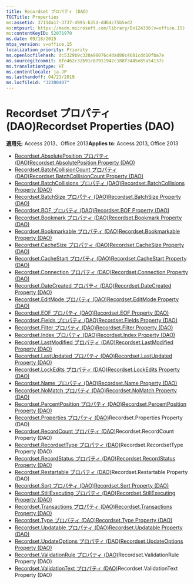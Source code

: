 ```yaml
---
title: Recordset プロパティ (DAO)
TOCTitle: Properties
ms:assetid: 37114a17-3737-4995-b35d-dd64c75b5ed2
ms:mtpsurl: https://msdn.microsoft.com/library/Dn124336(v=office.15)
ms:contentKeyID: 52071970
ms.date: 09/18/2015
mtps_version: v=office.15
localization_priority: Priority
ms.openlocfilehash: dc5329b9c320a98076c4dad88c4681cdd10fba7e
ms.sourcegitcommit: 8fe462c32b91c87911942c188f3445e85a54137c
ms.translationtype: HT
ms.contentlocale: ja-JP
ms.lasthandoff: 04/23/2019
ms.locfileid: "32300407"
---
```

# <a name="recordset-properties-dao"></a><span data-ttu-id="5d1a4-102">Recordset プロパティ (DAO)</span><span class="sxs-lookup"><span data-stu-id="5d1a4-102">Recordset Properties (DAO)</span></span>

<span data-ttu-id="5d1a4-103">**適用先**: Access 2013、Office 2013</span><span class="sxs-lookup"><span data-stu-id="5d1a4-103">**Applies to**: Access 2013, Office 2013</span></span>

- [<span data-ttu-id="5d1a4-104">Recordset.AbsolutePosition プロパティ (DAO)</span><span class="sxs-lookup"><span data-stu-id="5d1a4-104">Recordset.AbsolutePosition Property (DAO)</span></span>](recordset-absoluteposition-property-dao.md)
- [<span data-ttu-id="5d1a4-105">Recordset.BatchCollisionCount プロパティ (DAO)</span><span class="sxs-lookup"><span data-stu-id="5d1a4-105">Recordset.BatchCollisionCount Property (DAO)</span></span>](recordset-batchcollisioncount-property-dao.md)
- [<span data-ttu-id="5d1a4-106">Recordset.BatchCollisions プロパティ (DAO)</span><span class="sxs-lookup"><span data-stu-id="5d1a4-106">Recordset.BatchCollisions Property (DAO)</span></span>](recordset-batchcollisions-property-dao.md)
- [<span data-ttu-id="5d1a4-107">Recordset.BatchSize プロパティ (DAO)</span><span class="sxs-lookup"><span data-stu-id="5d1a4-107">Recordset.BatchSize Property (DAO)</span></span>](recordset-batchsize-property-dao.md)
- [<span data-ttu-id="5d1a4-108">Recordset.BOF プロパティ (DAO)</span><span class="sxs-lookup"><span data-stu-id="5d1a4-108">Recordset.BOF Property (DAO)</span></span>](recordset-bof-property-dao.md)
- [<span data-ttu-id="5d1a4-109">Recordset.Bookmark プロパティ (DAO)</span><span class="sxs-lookup"><span data-stu-id="5d1a4-109">Recordset.Bookmark Property (DAO)</span></span>](recordset-bookmark-property-dao.md)
- [<span data-ttu-id="5d1a4-110">Recordset.Bookmarkable プロパティ (DAO)</span><span class="sxs-lookup"><span data-stu-id="5d1a4-110">Recordset.Bookmarkable Property (DAO)</span></span>](recordset-bookmarkable-property-dao.md)
- [<span data-ttu-id="5d1a4-111">Recordset.CacheSize プロパティ (DAO)</span><span class="sxs-lookup"><span data-stu-id="5d1a4-111">Recordset.CacheSize Property (DAO)</span></span>](recordset-cachesize-property-dao.md)
- [<span data-ttu-id="5d1a4-112">Recordset.CacheStart プロパティ (DAO)</span><span class="sxs-lookup"><span data-stu-id="5d1a4-112">Recordset.CacheStart Property (DAO)</span></span>](recordset-cachestart-property-dao.md)
- [<span data-ttu-id="5d1a4-113">Recordset.Connection プロパティ (DAO)</span><span class="sxs-lookup"><span data-stu-id="5d1a4-113">Recordset.Connection Property (DAO)</span></span>](recordset-connection-property-dao.md)
- [<span data-ttu-id="5d1a4-114">Recordset.DateCreated プロパティ (DAO)</span><span class="sxs-lookup"><span data-stu-id="5d1a4-114">Recordset.DateCreated Property (DAO)</span></span>](recordset-datecreated-property-dao.md)
- [<span data-ttu-id="5d1a4-115">Recordset.EditMode プロパティ (DAO)</span><span class="sxs-lookup"><span data-stu-id="5d1a4-115">Recordset.EditMode Property (DAO)</span></span>](recordset-editmode-property-dao.md)
- [<span data-ttu-id="5d1a4-116">Recordset.EOF プロパティ (DAO)</span><span class="sxs-lookup"><span data-stu-id="5d1a4-116">Recordset.EOF Property (DAO)</span></span>](recordset-eof-property-dao.md)
- [<span data-ttu-id="5d1a4-117">Recordset.Fields プロパティ (DAO)</span><span class="sxs-lookup"><span data-stu-id="5d1a4-117">Recordset.Fields Property (DAO)</span></span>](recordset-fields-property-dao.md)
- [<span data-ttu-id="5d1a4-118">Recordset.Filter プロパティ (DAO)</span><span class="sxs-lookup"><span data-stu-id="5d1a4-118">Recordset.Filter Property (DAO)</span></span>](recordset-filter-property-dao.md)
- [<span data-ttu-id="5d1a4-119">Recordset.Index プロパティ (DAO)</span><span class="sxs-lookup"><span data-stu-id="5d1a4-119">Recordset.Index Property (DAO)</span></span>](recordset-index-property-dao.md)
- [<span data-ttu-id="5d1a4-120">Recordset.LastModified プロパティ (DAO)</span><span class="sxs-lookup"><span data-stu-id="5d1a4-120">Recordset.LastModified Property (DAO)</span></span>](recordset-lastmodified-property-dao.md)
- [<span data-ttu-id="5d1a4-121">Recordset.LastUpdated プロパティ (DAO)</span><span class="sxs-lookup"><span data-stu-id="5d1a4-121">Recordset.LastUpdated Property (DAO)</span></span>](recordset-lastupdated-property-dao.md)
- [<span data-ttu-id="5d1a4-122">Recordset.LockEdits プロパティ (DAO)</span><span class="sxs-lookup"><span data-stu-id="5d1a4-122">Recordset.LockEdits Property (DAO)</span></span>](recordset-lockedits-property-dao.md)
- [<span data-ttu-id="5d1a4-123">Recordset.Name プロパティ (DAO)</span><span class="sxs-lookup"><span data-stu-id="5d1a4-123">Recordset.Name Property (DAO)</span></span>](recordset-name-property-dao.md)
- [<span data-ttu-id="5d1a4-124">Recordset.NoMatch プロパティ (DAO)</span><span class="sxs-lookup"><span data-stu-id="5d1a4-124">Recordset.NoMatch Property (DAO)</span></span>](recordset-nomatch-property-dao.md)
- [<span data-ttu-id="5d1a4-125">Recordset.PercentPosition プロパティ (DAO)</span><span class="sxs-lookup"><span data-stu-id="5d1a4-125">Recordset.PercentPosition Property (DAO)</span></span>](recordset-percentposition-property-dao.md)
- <span data-ttu-id="5d1a4-126">[Recordset.Properties プロパティ (DAO)](recordset-properties-property-dao.md)</span><span class="sxs-lookup"><span data-stu-id="5d1a4-126">[](recordset-properties-property-dao.md)Recordset.Properties Property (DAO)</span></span>
- <span data-ttu-id="5d1a4-127">[Recordset.RecordCount プロパティ (DAO)](recordset-recordcount-property-dao.md)</span><span class="sxs-lookup"><span data-stu-id="5d1a4-127">[](recordset-recordcount-property-dao.md)Recordset.RecordCount Property (DAO)</span></span>
- <span data-ttu-id="5d1a4-128">[Recordset.RecordsetType プロパティ (DAO)](recordset-recordsettype-property-dao.md)</span><span class="sxs-lookup"><span data-stu-id="5d1a4-128">[](recordset-recordsettype-property-dao.md)Recordset.RecordsetType Property (DAO)</span></span>
- [<span data-ttu-id="5d1a4-129">Recordset.RecordStatus プロパティ (DAO)</span><span class="sxs-lookup"><span data-stu-id="5d1a4-129">Recordset.RecordStatus Property (DAO)</span></span>](recordset-recordstatus-property-dao.md)
- <span data-ttu-id="5d1a4-130">[Recordset.Restartable プロパティ (DAO)](recordset-restartable-property-dao.md)</span><span class="sxs-lookup"><span data-stu-id="5d1a4-130">[](recordset-restartable-property-dao.md)Recordset.Restartable Property (DAO)</span></span>
- [<span data-ttu-id="5d1a4-131">Recordset.Sort プロパティ (DAO)</span><span class="sxs-lookup"><span data-stu-id="5d1a4-131">Recordset.Sort Property (DAO)</span></span>](recordset-sort-property-dao.md)
- [<span data-ttu-id="5d1a4-132">Recordset.StillExecuting プロパティ (DAO)</span><span class="sxs-lookup"><span data-stu-id="5d1a4-132">Recordset.StillExecuting Property (DAO)</span></span>](recordset-stillexecuting-property-dao.md)
- [<span data-ttu-id="5d1a4-133">Recordset.Transactions プロパティ (DAO)</span><span class="sxs-lookup"><span data-stu-id="5d1a4-133">Recordset.Transactions Property (DAO)</span></span>](recordset-transactions-property-dao.md)
- [<span data-ttu-id="5d1a4-134">Recordset.Type プロパティ (DAO)</span><span class="sxs-lookup"><span data-stu-id="5d1a4-134">Recordset.Type Property (DAO)</span></span>](recordset-type-property-dao.md)
- [<span data-ttu-id="5d1a4-135">Recordset.Updatable プロパティ (DAO)</span><span class="sxs-lookup"><span data-stu-id="5d1a4-135">Recordset.Updatable Property (DAO)</span></span>](recordset-updatable-property-dao.md)
- [<span data-ttu-id="5d1a4-136">Recordset.UpdateOptions プロパティ (DAO)</span><span class="sxs-lookup"><span data-stu-id="5d1a4-136">Recordset.UpdateOptions Property (DAO)</span></span>](recordset-updateoptions-property-dao.md)
- <span data-ttu-id="5d1a4-137">[Recordset.ValidationRule プロパティ (DAO)](recordset-validationrule-property-dao.md)</span><span class="sxs-lookup"><span data-stu-id="5d1a4-137">[](recordset-validationrule-property-dao.md)Recordset.ValidationRule Property (DAO)</span></span>
- <span data-ttu-id="5d1a4-138">[Recordset.ValidationText プロパティ (DAO)](recordset-validationtext-property-dao.md)</span><span class="sxs-lookup"><span data-stu-id="5d1a4-138">[](recordset-validationtext-property-dao.md)Recordset.ValidationText Property (DAO)</span></span>



